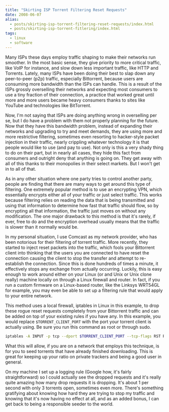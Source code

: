 ```yaml
---
title: "Skirting ISP Torrent Filtering Reset Requests"
date: 2008-06-07
alias:
  - posts/skirting-isp-torrent-filtering-reset-requests/index.html
  - posts/skirting-isp-torrent-fitlering/index.html
tags:
  - linux
  - software
---
```


Many ISPs these days employ traffic shaping to make their networks run smoother. In the most basic sense, they give priority to more critical traffic, like VoIP for instance, and slow down less important traffic, like HTTP and Torrents. Lately, many ISPs have been doing their best to slap down any peer-to-peer (p2p) traffic, especially Bittorrent, because users are consuming more bandwidth than the ISPs can handle. This is a result of the ISPs grossly overselling their networks and expecting most consumers to use a tiny fraction of their connection, a practice that worked great until more and more users became heavy consumers thanks to sites like YouTube and technologies like BitTorrent.

Now, I'm not saying that ISPs are doing anything wrong in overselling per se, but I do have a problem with them not properly planning for the future. Now that they have this bandwidth problem, instead of expanding their networks and upgrading to try and meet demands, they are using more and more restrictive filtering, sometimes even resorting to hacker-style packet injection in their traffic, nearly crippling whatever technology it is that people would like to use (and pay to use). Not only is this a very shady thing to do on their part, but in nearly all cases, they hide this fact from consumers and outright deny that anything is going on. They get away with all of this thanks to their monopolies in their select markets. But I won't get in to all of that.

As in any other situation where one party tries to control another party, people are finding that there are many ways to get around this type of filtering. One extremely popular method is to use an encrypting VPN, which essentially encrypts either all of your traffic or just select traffic. This works because filtering relies on reading the data that is being transmitted and using that information to determine how fast that traffic should flow, so by encrypting all that information, the traffic just moves on without any modification. The one major drawback to this method is that it's rarely, if ever, free to do and the encryption overhead usually means that the traffic is slower than it normally would be.

In my personal situation, I use Comcast as my network provider, who has been notorious for their filtering of torrent traffic. More recently, they started to inject reset packets into the traffic, which fools your Bittorrent client into thinking that the users you are connected to have reset the connection causing the client to stop the transfer and attempt to re-establish the connection. Since this is done hundreds of times a minute, it effectively stops any exchange from actually occurring. Luckily, this is easy enough to work around either on your Linux (or and Unix or Unix clone really) machine locally on through a Linux firewall and router. In fact, if you run a custom firmware on a Linux-based router, like the Linksys WRT54GL for example, you may even be able to set up a filtering rule that would apply to your entire network.

This method uses a local firewall, iptables in Linux in this example, to drop these rogue reset requests completely from your Bittorrent traffic and can be added on top of your existing rules if you have any. In this example, you would replace `$TORRENT_CLIENT_PORT` with the port your torrent client is actually using. Be sure you run this command as root or through sudo.

```bash
iptables -A INPUT -p tcp --dport $TORRENT_CLIENT_PORT --tcp-flags RST RST -j DROP
```

What this will allow, if you are on a network that employs this technique, is for you to seed torrents that have already finished downloading. This is great for keeping up your ratio on private trackers and being a good user in general.

On my machine I set up a logging rule (Google how, it's fairly straightforward) so I could actually see the dropped requests and it's really quite amazing how many drop requests it is dropping. It's about 1 per second with only 3 torrents open, sometimes even more. There's something gratifying about knowing how hard they are trying to stop my traffic and knowing that it's now having no effect at all, and as an added bonus, I can get back to being a responsible seeder to the world.
